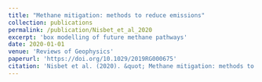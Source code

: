 ```yaml
---
title: "Methane mitigation: methods to reduce emissions"
collection: publications
permalink: /publication/Nisbet_et_al_2020
excerpt: 'box modelling of future methane pathways'
date: 2020-01-01
venue: 'Reviews of Geophysics'
paperurl: 'https://doi.org/10.1029/2019RG000675'
citation: 'Nisbet et al. (2020). &quot; Methane mitigation: methods to reduce emissions, on the path to the Paris Agreement &quot; <i>Reviews of Geophysics</i>'
---
```

